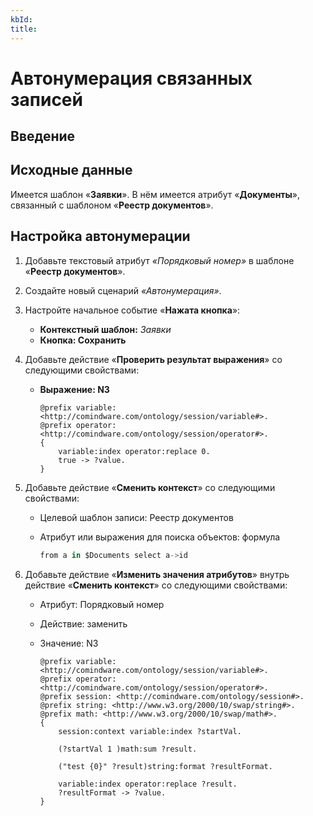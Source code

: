 ```yaml
---
kbId:
title:
---
```


# Автонумерация связанных записей

## Введение

## Исходные данные

Имеется шаблон «**Заявки**». В нём имеется атрибут «**Документы**», связанный с шаблоном «**Реестр документов**».

## Настройка автонумерации

1. Добавьте текстовый атрибут _«Порядковый номер»_ в шаблоне «**Реестр документов**».
2. Создайте новый сценарий _«Автонумерация»_.
3. Настройте начальное событие «**Нажата кнопка**»:

    - **Контекстный шаблон:** _Заявки_
    - **Кнопка: Сохранить**

4. Добавьте действие «**Проверить результат выражения**» со следующими свойствами:

    - **Выражение: N3**

        ``` turtle
        @prefix variable: <http://comindware.com/ontology/session/variable#>.
        @prefix operator: <http://comindware.com/ontology/session/operator#>.
        {
            variable:index operator:replace 0.
            true -> ?value.
        }
        ```

5. Добавьте действие «**Сменить контекст**» со следующими свойствами:

    - Целевой шаблон записи: Реестр документов
    - Атрибут или выражения для поиска объектов: формула

        ``` cs
        from a in $Documents select a->id
        ```

6. Добавьте действие «**Изменить значения атрибутов**» внутрь действие «**Сменить контекст**» со следующими свойствами:

    - Атрибут: Порядковый номер
    - Действие: заменить
    - Значение: N3

        ``` turtle
        @prefix variable: <http://comindware.com/ontology/session/variable#>.
        @prefix operator: <http://comindware.com/ontology/session/operator#>.
        @prefix session: <http://comindware.com/ontology/session#>.
        @prefix string: <http://www.w3.org/2000/10/swap/string#>.
        @prefix math: <http://www.w3.org/2000/10/swap/math#>.
        {
            session:context variable:index ?startVal.
            
            (?startVal 1 )math:sum ?result.
            
            ("test {0}" ?result)string:format ?resultFormat.
            
            variable:index operator:replace ?result.
            ?resultFormat -> ?value.
        }
        ```